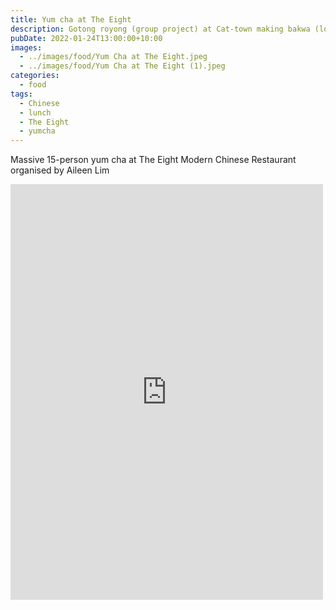 ```yaml
---
title: Yum cha at The Eight
description: Gotong royong (group project) at Cat-town making bakwa (loong yoke) and kueh kapek (love letters)
pubDate: 2022-01-24T13:00:00+10:00
images:
  - ../images/food/Yum Cha at The Eight.jpeg
  - ../images/food/Yum Cha at The Eight (1).jpeg
categories:
  - food
tags:
  - Chinese
  - lunch
  - The Eight
  - yumcha
---
```


Massive 15-person yum cha at The Eight Modern Chinese Restaurant organised by Aileen Lim

<iframe src="https://www.facebook.com/plugins/post.php?href=https%3A%2F%2Fwww.facebook.com%2Fchris1.tham%2Fposts%2Fpfbid04wwX2ptUky6nNd7rsbwD631euPVJCuxKB2JzeyQmu8sP3jgJBCoMVzisRXEDF1kfl&show_text=true&width=500" width="500" height="665" style="border:none;overflow:hidden" scrolling="no" frameborder="0" allowfullscreen="true" allow="autoplay; clipboard-write; encrypted-media; picture-in-picture; web-share"></iframe>
